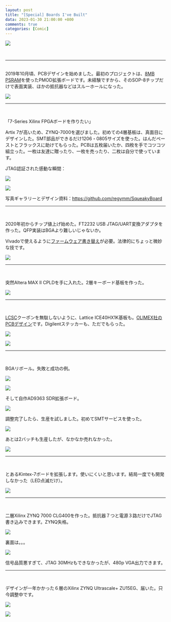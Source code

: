 ```yaml
---
layout: post
title: "[Special] Boards I've Built"
data: 2023-01-30 21:00:00 +800
comments: true
categories: [Comic]
---
```


![](/MyBlog/images/boards/banner.jpg)

<br>

---

<br>2019年10月頃、PCBデザインを始めました。最初のプロジェクトは、[8MB PSRAM](https://cdn-shop.adafruit.com/product-files/4677/4677_esp-psram64_esp-psram64h_datasheet_en.pdf)を使ったPMOD拡張ボードです。未経験ですから、そのSOP-8チップだけで表面実装、ほかの抵抗器などはスルーホールになった。

![](/MyBlog/images/psram-pcb-final.png)

---

<br>

「7-Series Xilinx FPGAボードを作りたい」

Artix 7が高いため、ZYNQ-7000を選びました。初めての4層基板は、真面目にデザインした。SMT部品ができるだけ1206・0805サイズを使った。はんだペーストとフラックスに助けてもらった。PCBは五枚届いたか、四枚を手でコツコツ組立った。一枚は友達に贈ったり、一枚を売ったり、二枚は自分で使っています。

JTAG認証された感動な瞬間：

![](/MyBlog/images/boards/squeaky1.jpg)

![](/MyBlog/images/boards/squeaky-vivado.png)

写真ギャラリーとデザイン資料：https://github.com/regymm/SqueakyBoard

---

<br>

2020年初からチップ値上げ始めた。FT2232 USB JTAG/UART変換アダプタを作った。QFP実装はBGAより難しいじゃないか。

Vivadoで使えるように[ファームウェア書き替え](https://gist.github.com/rikka0w0/24b58b54473227502fa0334bbe75c3c1)が必要。法律的にちょっと微妙な技です。

![](/MyBlog/images/boards/ymmcu.jpg)

---

<br>

突然Altera MAX II CPLDを手に入れた。2層キーボード基板を作った。

![](/MyBlog/images/boards/epm.jpg)

---

<br>

[LCSC](https://www.lcsc.com)クーポンを無駄しないように、Lattice ICE40HX1K基板も。[OLIMEX社のPCBデザイン](https://github.com/OLIMEX/iCE40HX1K-EVB)です。Digilentステッカーも、ただでもらった。

![](/MyBlog/images/boards/ice1.jpg)

![](/MyBlog/images/boards/digilent.jpg)

---

<br>

BGAリボール。失敗と成功の例。

![](/MyBlog/images/boards/reball-1.jpg)

![](/MyBlog/images/boards/reball-2.jpg)

そして自作AD9363 SDR拡張ボード。

![](/MyBlog/images/boards/sdr-1.jpg)

調整完了したら、生産を試しました。初めてSMTサービスを使った。

![](/MyBlog/images/boards/sdr-2.jpg)

あとは2バッチも生産したが、なかなか売れなかった。

![](/MyBlog/images/boards/sdr-3.jpg)

---

<br>

とあるKintex-7ボードを拡張します。使いにくいと思います。結局一度でも開発しなかった（LED点滅だけ）。

![](/MyBlog/images/boards/k7-1.jpg)

---

<br>

二層Xilinx ZYNQ 7000 CLG400を作った。抵抗器７つと電源３路だけでJTAG書き込みできます。ZYNQ失格。

![](/MyBlog/images/boards/2lz.jpg)

裏面は。。。

![](/MyBlog/images/boards/2lz-1.jpg)

信号品質悪すぎて、JTAG 30MHzもできなかったが、480p VGA出力できます。

---

<br>

デザインが一年かかった６層のXilinx ZYNQ Ultrascale+ ZU15EG、届いた。只今調整中です。

![](/MyBlog/images/boards/15eg.jpg)

![](/MyBlog/images/boards/15eg-1.jpg)
